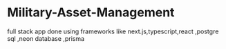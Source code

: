 # Military-Asset-Management
full stack app done using frameworks like next.js,typescript,react ,postgre sql ,neon database ,prisma 
